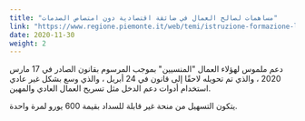 ```yaml
---
title: "مساهمات لصالح العمال في ضائقة اقتصادية دون امتصاص الصدمات"
link: "https://www.regione.piemonte.it/web/temi/istruzione-formazione-lavoro/lavoro/contributi-favore-lavoratrici-lavoratori-disagio-economico-senza-ammortizzatori"
date: 2020-11-30
weight: 2
---
```


دعم ملموس لهؤلاء العمال "المنسيين" بموجب المرسوم بقانون الصادر في 17 مارس 2020 ، والذي تم تحويله لاحقًا إلى قانون في 24 أبريل ، والذي وسع بشكل غير عادي استخدام أدوات دعم الدخل مثل تسريح العمال العادي والمهين.

يتكون التسهيل من منحة غير قابلة للسداد بقيمة 600 يورو لمرة واحدة.
